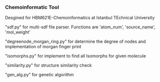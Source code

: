 ### Chemoinformatic Tool

Desgined for HBM621E-Chemoinformatics at Istanbul TEchnical University

"sdf.py" for multi-sdf file parser. Functions are 'atom_num', 'source_name', 'mol_weight'

"degreenode_morgan_ring.py" for determine the degree of nodes and implementation of morgan finger print

"isomorphs.py" for implement to find all Isomorphs for given molecule

"similarity.py" for structure similarity check

"gen_alg.py" for genetic algorithm
